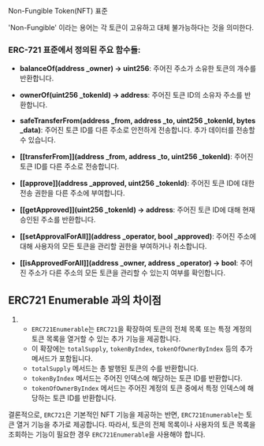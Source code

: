 Non-Fungible Token(NFT) 표준

'Non-Fungible' 이라는 용어는 각 토큰이 고유하고 대체 불가능하다는 것을 의미한다.

### ERC-721 표준에서 정의된 주요 함수들:

- **balanceOf(address _owner) → uint256**: 주어진 주소가 소유한 토큰의 개수를 반환합니다.

- **ownerOf(uint256 _tokenId) → address**: 주어진 토큰 ID의 소유자 주소를 반환합니다.

- **safeTransferFrom(address _from, address _to, uint256 _tokenId, bytes _data)**: 주어진 토큰 ID를 다른 주소로 안전하게 전송합니다. 추가 데이터를 전송할 수 있습니다.

- **[[transferFrom]](address _from, address _to, uint256 _tokenId)**: 주어진 토큰 ID를 다른 주소로 전송합니다.

- **[[approve]](address _approved, uint256 _tokenId)**: 주어진 토큰 ID에 대한 전송 권한을 다른 주소에 부여합니다.
  
- **[[getApproved]](uint256 _tokenId) → address**: 주어진 토큰 ID에 대해 현재 승인된 주소를 반환합니다.
  
- **[[setApprovalForAll]](address _operator, bool _approved)**: 주어진 주소에 대해 사용자의 모든 토큰을 관리할 권한을 부여하거나 취소합니다.

  
- **[[isApprovedForAll]](address _owner, address _operator) → bool**: 주어진 주소가 다른 주소의 모든 토큰을 관리할 수 있는지 여부를 확인합니다.


## ERC721 Enumerable 과의 차이점


1. - `ERC721Enumerable`는 `ERC721`을 확장하여 토큰의 전체 목록 또는 특정 계정의 토큰 목록을 열거할 수 있는 추가 기능을 제공합니다.
    - 이 확장에는 `totalSupply`, `tokenByIndex`, `tokenOfOwnerByIndex` 등의 추가 메서드가 포함됩니다.
    - `totalSupply` 메서드는 총 발행된 토큰의 수를 반환합니다.
    - `tokenByIndex` 메서드는 주어진 인덱스에 해당하는 토큰 ID를 반환합니다.
    - `tokenOfOwnerByIndex` 메서드는 주어진 계정의 토큰 중에서 특정 인덱스에 해당하는 토큰 ID를 반환합니다.

결론적으로, `ERC721`은 기본적인 NFT 기능을 제공하는 반면, `ERC721Enumerable`는 토큰 열거 기능을 추가로 제공합니다. 따라서, 토큰의 전체 목록이나 사용자의 토큰 목록을 조회하는 기능이 필요한 경우 `ERC721Enumerable`을 사용해야 합니다.